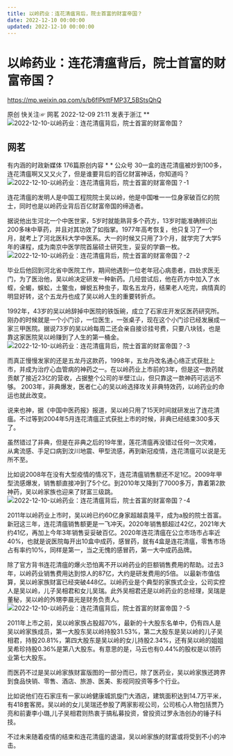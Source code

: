 ```yaml
---
title: 以岭药业：连花清瘟背后，院士首富的财富帝国？
date: 2022-12-10 00:00:00
updated: 2022-12-10 00:00:00
---
```


# 以岭药业：连花清瘟背后，院士首富的财富帝国？

https://mp.weixin.qq.com/s/b6flPkttFMP37_5BStsQhQ

原创 快关注☞ 网茗 2022-12-09 21:11 发表于浙江
**![2022-12-10-以岭药业：连花清瘟背后，院士首富的财富帝国？](assets/2022-12-10-以岭药业：连花清瘟背后，院士首富的财富帝国？.png)

## 网茗
有内涵的时政新媒体
176篇原创内容
*
*
公众号
30一盒的连花清瘟被炒到100多，连花清瘟啊又又又火了，但是谁要背后的百亿财富神话，你知道吗？
![2022-12-10-以岭药业：连花清瘟背后，院士首富的财富帝国？-1](assets/2022-12-10-以岭药业：连花清瘟背后，院士首富的财富帝国？-1.jpeg)

连花清瘟的发明人是中国工程院院士吴以岭，他是中国唯一一位身家破百亿的院士，同时也是以岭药业背后百亿财富帝国的缔造者。

据说他出生河北一个中医世家，5岁时就能熟背多个药方，13岁时能准确辨识出200多味中草药，并且对其功效了如指掌。1977年高考恢复，他只复习了一个月，就考上了河北医科大学中医系。大一的时候又只用了3个月，就学完了大学5年的课程，成为南京中医学院首届硕士研究生，妥妥的学霸一枚。
![2022-12-10-以岭药业：连花清瘟背后，院士首富的财富帝国？-2](assets/2022-12-10-以岭药业：连花清瘟背后，院士首富的财富帝国？-2.png)

毕业后他回到河北省中医院工作，期间他遇到一位老年冠心病患者，四处求医无门，为了医治他，吴以岭决定研发一种新药。几经尝试后，他在药方中加入了水蛭，全蝎，蜈蚣，土鳖虫，蝉蜕五种虫子，取名五龙丹，结果老人吃完，病情真的明显好转，这个五龙丹也成了吴以岭人生的重要转折点。

1992年，43岁的吴以岭辞掉中医院的铁饭碗，成立了石家庄开发区医药研究所。刚办的时候就是一个小门诊，一位医生，一张桌子，现在这个小门诊已经发展成一家三甲医院。据说73岁的吴以岭每周二还会亲自接诊挂号费，只要八块钱，也是靠这家医院吴以岭赚到了人生的第一桶金。
![2022-12-10-以岭药业：连花清瘟背后，院士首富的财富帝国？-3](assets/2022-12-10-以岭药业：连花清瘟背后，院士首富的财富帝国？-3.png)

而真正慢慢发家的还是五龙丹这款药，1998年，五龙丹改名通心络正式获批上市，并成为治疗心血管病的神药之一。在以岭药业上市前的3年，但是这一款药就贡献了接近23亿的营收，占据整个公司的半壁江山，但只靠这一款神药可远远不够。
2003年，非典爆发，医者仁心的吴以岭选择攻关非典特效药，以岭药业的命运也就此改变。

说来也神，据《中国中医药报》报道，吴以岭只用了15天时间就研发出了连花清瘟。不过等到2004年5月连花清瘟正式获批上市的时候，非典已经结束300多天了。

虽然错过了非典，但是在非典之后的19年里，莲花清瘟再没错过任何一次灾难，从禽流感、手足口病到汶川地震、甲型流感，再到新冠疫情，连花清瘟可以说是无所不至。

比如说2008年在没有大型疫情的情况下，连花清瘟销售额还不足1亿。2009年甲型流感爆发，销售额直接冲到了5个亿。到2010年又降到了7000多万，靠着第2款神药，吴以岭家族也迎来了财富三级跳。
![2022-12-10-以岭药业：连花清瘟背后，院士首富的财富帝国？-4](assets/2022-12-10-以岭药业：连花清瘟背后，院士首富的财富帝国？-4.png)

2011年以岭药业上市时，吴以岭已约60亿身家超越袁隆平，成为a股的院士首富。新冠这三年，连花清瘟销售额更是一飞冲天。2020年销售额超过42亿，2021年大约41亿，再加上今年3年销售妥妥破百亿。2020年连花清瘟在公立市场市占率近40%，也就是说医院每开出10盒中成药，感冒药，就有4盒是连花清瘟，零售市场占有率约10%，同样是第一，当之无愧的感冒药，第一大中成药品牌。

除了官方背书连花清瘟的爆火恐怕离不开以岭药业的巨额销售费用的帮助。过去3年，以岭药业销售费用达到惊人的87亿，大约是研发费用的5倍。
以最新市值估算，吴以岭家族财富已经突破448亿。以岭药业是个典型的家族式企业，公司实控人是吴以岭，儿子吴相君和女儿吴瑞。此外吴相君还是以岭药业的总经理，吴瑞是董秘，吴以岭的外甥李晨光是财务负责人。
![2022-12-10-以岭药业：连花清瘟背后，院士首富的财富帝国？-5](assets/2022-12-10-以岭药业：连花清瘟背后，院士首富的财富帝国？-5.png)

2011年上市之前，吴以岭家族占股超70%，最新的十大股东名单中，仍有四人是吴以岭家族成员，第一大股东吴以岭持股31.53%，第二大股东是吴以岭的儿子吴相君，持股20.81%，第四大股东是吴以岭的女儿持股2.34%，还有吴以岭的姐姐吴希珍持股0.36%是第八大股东。有意思的是，马云也有0.44%的股权是以领药业第七大股东。

而医药不过是吴以岭家族财富版图的一部分而已，除了医药业，吴以岭家族还跨界到食品快销、零售、酒店、旅游、医美、影视同投资等多个行业。

比如说他们在石家庄有一家以岭健康城凯旋门大酒店，建筑面积达到14.7万平米，有418套客房。吴以岭的女儿吴瑞还参股了两家影视公司，公司核心人物包括贾乃亮和前妻李小璐,儿子吴相君则热衷于搞私募投资，曾投资过罗永浩创办的锤子科技。

不过未来随着疫情的结束和连花清瘟的退温，吴以岭家族的财富或将受到不小的冲击。
